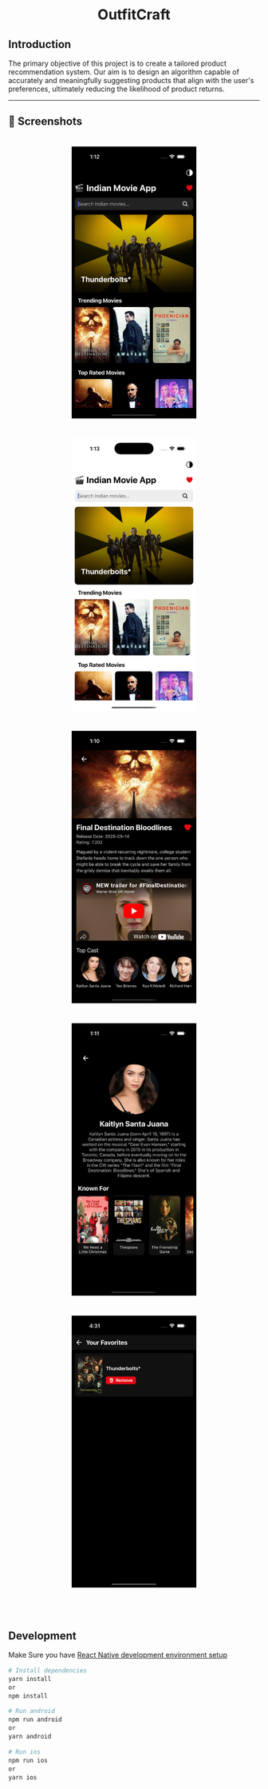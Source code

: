 <p align="center">
  <h1 align="center">OutfitCraft</h1>  
</p>

## Introduction

The primary objective of this project is to create a tailored product recommendation system. Our aim is to design an algorithm capable of accurately and meaningfully suggesting products that align with the user's preferences, ultimately reducing the likelihood of product returns.

---

## :camera_flash: Screenshots

<div align="center" style="margin:auto;width:100%;display:flex;justify-content:center;align-items:center;flex-wrap:wrap;">
<img width="250px" margin="30px" style="margin:20px;" src="./readme/img1.png"/>
<img width="250px" margin="30px" style="margin:20px;" src="./readme/img2.png"/>
<img width="250px" margin="30px" style="margin:20px;" src="./readme/img3.png"/>
<img width="250px" margin="30px" style="margin:20px;" src="./readme/img4.png"/>
<img width="250px" margin="30px" style="margin:20px;" src="./readme/img5.png"/>
</div>
<br>
<br>

## Development

Make Sure you have [React Native development environment setup](https://reactnative.dev/docs/environment-setup)

```bash
# Install dependencies
yarn install
or
npm install
```

```bash
# Run android
npm run android
or
yarn android
```

```bash
# Run ios
npm run ios
or
yarn ios
```
